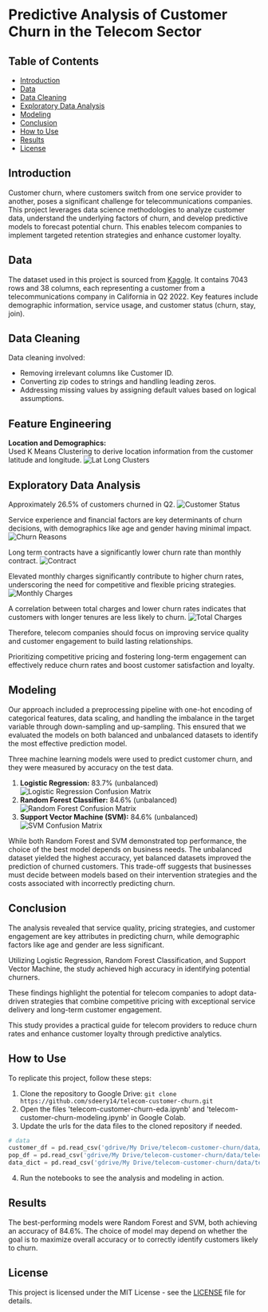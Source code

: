 # Predictive Analysis of Customer Churn in the Telecom Sector

## Table of Contents
- [Introduction](#introduction)
- [Data](#data)
- [Data Cleaning](#data-cleaning)
- [Exploratory Data Analysis](#exploratory-data-analysis)
- [Modeling](#modeling)
- [Conclusion](#conclusion)
- [How to Use](#how-to-use)
- [Results](#results)
- [License](#license)

## Introduction
Customer churn, where customers switch from one service provider to another, poses a significant challenge for telecommunications companies. This project leverages data science methodologies to analyze customer data, understand the underlying factors of churn, and develop predictive models to forecast potential churn. This enables telecom companies to implement targeted retention strategies and enhance customer loyalty.

## Data
The dataset used in this project is sourced from [Kaggle](https://www.kaggle.com/datasets/shilongzhuang/telecom-customer-churn-by-maven-analytics/data). It contains 7043 rows and 38 columns, each representing a customer from a telecommunications company in California in Q2 2022. Key features include demographic information, service usage, and customer status (churn, stay, join).

## Data Cleaning
Data cleaning involved:
- Removing irrelevant columns like Customer ID.
- Converting zip codes to strings and handling leading zeros.
- Addressing missing values by assigning default values based on logical assumptions.

## Feature Engineering

**Location and Demographics:**  
Used K Means Clustering to derive location information from the customer latitude and longitude.
![Lat Long Clusters](images/lat-long-clusters.png)

## Exploratory Data Analysis
Approximately 26.5% of customers churned in Q2.
![Customer Status](images/customer-status.png)

Service experience and financial factors are key determinants of churn decisions, with demographics like age and gender having minimal impact. 
![Churn Reasons](images/churn-reasons.png)

Long term contracts have a significantly lower churn rate than monthly contract.
![Contract](images/contract.png)

Elevated monthly charges significantly contribute to higher churn rates, underscoring the need for competitive and flexible pricing strategies.
![Monthly Charges](images/monthly-charges.png)

A correlation between total charges and lower churn rates indicates that customers with longer tenures are less likely to churn. 
![Total Charges](images/total-charges.png)


Therefore, telecom companies should focus on improving service quality and customer engagement to build lasting relationships.

Prioritizing competitive pricing and fostering long-term engagement can effectively reduce churn rates and boost customer satisfaction and loyalty.

## Modeling
Our approach included a preprocessing pipeline with one-hot encoding of categorical features, data scaling, and handling the imbalance in the target variable through down-sampling and up-sampling. This ensured that we evaluated the models on both balanced and unbalanced datasets to identify the most effective prediction model.

Three machine learning models were used to predict customer churn, and they were measured by accuracy on the test data.
1. **Logistic Regression:** 83.7% (unbalanced)
![Logistic Regression Confusion Matrix](images/logistic-reg-confusion-matrix.png)
2. **Random Forest Classifier:** 84.6% (unbalanced)
![Random Forest Confusion Matrix](images/random-forest-confusion-matrix.png)
3. **Support Vector Machine (SVM):** 84.6% (unbalanced)
![SVM Confusion Matrix](images/svm-confusion-matrix.png)


While both Random Forest and SVM demonstrated top performance, the choice of the best model depends on business needs. The unbalanced dataset yielded the highest accuracy, yet balanced datasets improved the prediction of churned customers. This trade-off suggests that businesses must decide between models based on their intervention strategies and the costs associated with incorrectly predicting churn.

## Conclusion
 The analysis revealed that service quality, pricing strategies, and customer engagement are key attributes in predicting churn, while demographic factors like age and gender are less significant. 
 
 Utilizing Logistic Regression, Random Forest Classification, and Support Vector Machine, the study achieved high accuracy in identifying potential churners. 
 
 These findings highlight the potential for telecom companies to adopt data-driven strategies that combine competitive pricing with exceptional service delivery and long-term customer engagement. 
 
 This study provides a practical guide for telecom providers to reduce churn rates and enhance customer loyalty through predictive analytics.

## How to Use
To replicate this project, follow these steps:
1. Clone the repository to Google Drive: `git clone https://github.com/sdeery14/telecom-customer-churn.git`
2. Open the files 'telecom-customer-churn-eda.ipynb' and 'telecom-customer-churn-modeling.ipynb' in Google Colab.
3. Update the urls for the data files to the cloned repository if needed.
```python
# data
customer_df = pd.read_csv('gdrive/My Drive/telecom-customer-churn/data/telecom_customer_churn.csv')
pop_df = pd.read_csv('gdrive/My Drive/telecom-customer-churn/data/telecom_zipcode_population.csv')
data_dict = pd.read_csv('gdrive/My Drive/telecom-customer-churn/data/telecom_data_dictionary.csv', encoding='latin1')
```
4. Run the notebooks to see the analysis and modeling in action.

## Results
The best-performing models were Random Forest and SVM, both achieving an accuracy of 84.6%. The choice of model may depend on whether the goal is to maximize overall accuracy or to correctly identify customers likely to churn.

## License
This project is licensed under the MIT License - see the [LICENSE](LICENSE) file for details.

